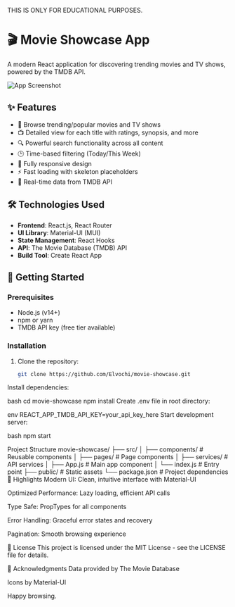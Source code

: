 THIS IS ONLY FOR EDUCATIONAL PURPOSES.

# 🎬 Movie Showcase App

A modern React application for discovering trending movies and TV shows, powered by the TMDB API.

![App Screenshot](./screenshot.png) <!-- Add your screenshot here -->

## ✨ Features

- 🎥 Browse trending/popular movies and TV shows
- 📺 Detailed view for each title with ratings, synopsis, and more
- 🔍 Powerful search functionality across all content
- 🕒 Time-based filtering (Today/This Week)
- 📱 Fully responsive design
- ⚡ Fast loading with skeleton placeholders
- 📡 Real-time data from TMDB API

## 🛠 Technologies Used

- **Frontend**: React.js, React Router
- **UI Library**: Material-UI (MUI)
- **State Management**: React Hooks
- **API**: The Movie Database (TMDB) API
- **Build Tool**: Create React App

## 🚀 Getting Started

### Prerequisites
- Node.js (v14+)
- npm or yarn
- TMDB API key (free tier available)

### Installation
1. Clone the repository:
   ```bash
   git clone https://github.com/Elvochi/movie-showcase.git

Install dependencies:

bash
cd movie-showcase
npm install
Create .env file in root directory:

env
REACT_APP_TMDB_API_KEY=your_api_key_here
Start development server:

bash
npm start


Project Structure
movie-showcase/
├── src/
│   ├── components/      # Reusable components
│   ├── pages/           # Page components
│   ├── services/        # API services
│   ├── App.js           # Main app component
│   └── index.js         # Entry point
├── public/              # Static assets
└── package.json         # Project dependencies
🌟 Highlights
Modern UI: Clean, intuitive interface with Material-UI

Optimized Performance: Lazy loading, efficient API calls

Type Safe: PropTypes for all components

Error Handling: Graceful error states and recovery

Pagination: Smooth browsing experience

📝 License
This project is licensed under the MIT License - see the LICENSE file for details.

🙏 Acknowledgments
Data provided by The Movie Database

Icons by Material-UI


Happy browsing.
